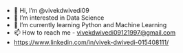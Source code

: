 - 👋 Hi, I’m @vivekdwivedi09
- 👀 I’m interested in Data Science
- 🌱 I’m currently learning Python and Machine Learning
- 📫 How to reach me - vivekdwivedi09121997@gmail.com
- https://www.linkedin.com/in/vivek-dwivedi-015408111/

<!---
vivekdwivedi09/vivekdwivedi09 is a ✨ special ✨ repository because its `README.md` (this file) appears on your GitHub profile.
You can click the Preview link to take a look at your changes.
--->
